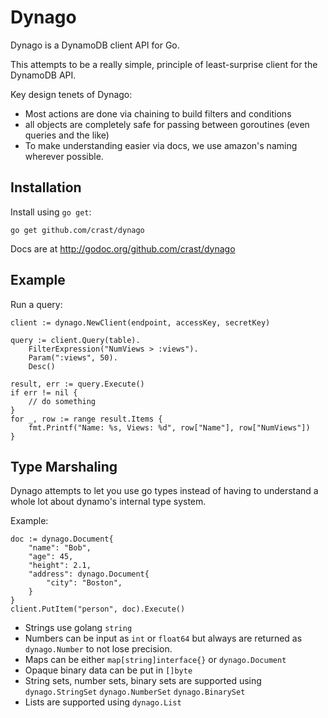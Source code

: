 Dynago
======

Dynago is a DynamoDB client API for Go.

This attempts to be a really simple, principle of least-surprise client for the DynamoDB API.

Key design tenets of Dynago:

 * Most actions are done via chaining to build filters and conditions
 * all objects are completely safe for passing between goroutines (even queries and the like)
 * To make understanding easier via docs, we use amazon's naming wherever possible.

Installation
------------
Install using `go get`:

    go get github.com/crast/dynago

Docs are at http://godoc.org/github.com/crast/dynago

Example
-------

Run a query:

	client := dynago.NewClient(endpoint, accessKey, secretKey)

	query := client.Query(table).
		FilterExpression("NumViews > :views").
		Param(":views", 50).
		Desc()

	result, err := query.Execute()
	if err != nil {
		// do something
	}
	for _, row := range result.Items {
		fmt.Printf("Name: %s, Views: %d", row["Name"], row["NumViews"])
	}


Type Marshaling
---------------

Dynago attempts to let you use go types instead of having to understand a whole lot about dynamo's internal type system.

Example:
	
	doc := dynago.Document{
		"name": "Bob",
		"age": 45,
		"height": 2.1,
		"address": dynago.Document{
			"city": "Boston",
		}
	}
	client.PutItem("person", doc).Execute()

 * Strings use golang `string`
 * Numbers can be input as `int` or `float64` but always are returned as `dynago.Number` to not lose precision.
 * Maps can be either `map[string]interface{}` or `dynago.Document`
 * Opaque binary data can be put in `[]byte`
 * String sets, number sets, binary sets are supported using `dynago.StringSet` `dynago.NumberSet` `dynago.BinarySet`
 * Lists are supported using `dynago.List`
